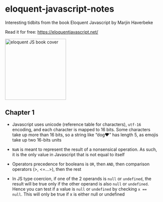 # eloquent-javascript-notes
Interesting tidbits from the book Eloquent Javascript by Marjin Haverbeke

Read it for free: https://eloquentjavascript.net/

<img src="https://eloquentjavascript.net/img/cover.jpg" alt="eloquent JS book cover" width="200px">


## Chapter 1

- Javascript uses unicode (reference table for characters), `utf-16` encoding, and each character is mapped to 16 bits. 
Some characters take up more than 16 bits, so a string like “dog❤️” has length 5, as emojis take up two 16-bits units 

- `NaN` is meant to represent the result of a nonsensical operation. As such, it is the only value in Javascript that is not equal to itself 

- Operators precedence for booleans is `OR`, then `AND`, then comparison operators (>, <=...>), then the rest

- In JS type coercion, if one of the 2 operands is `null` or `undefined`, the result will be true only if the other operand is also `null` or `undefined`. 
Hence you can test if a value is `null` or `undefined` by checking `x == null`. 
This will only be true if x is either null or undefined